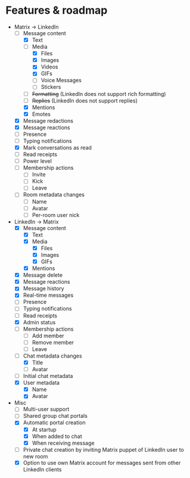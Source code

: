 # Features & roadmap

* Matrix → LinkedIn
  * [ ] Message content
    * [x] Text
    * [ ] Media
      * [x] Files
      * [x] Images
      * [x] Videos
      * [x] GIFs
      * [ ] Voice Messages
      * [ ] Stickers
    * [ ] ~~Formatting~~ (LinkedIn does not support rich formatting)
    * [ ] ~~Replies~~ (LinkedIn does not support replies)
    * [x] Mentions
    * [x] Emotes
  * [x] Message redactions
  * [x] Message reactions
  * [ ] Presence
  * [ ] Typing notifications
  * [x] Mark conversations as read
  * [ ] Read receipts
  * [ ] Power level
  * [ ] Membership actions
    * [ ] Invite
    * [ ] Kick
    * [ ] Leave
  * [ ] Room metadata changes
    * [ ] Name
    * [ ] Avatar
    * [ ] Per-room user nick
* LinkedIn → Matrix
  * [x] Message content
    * [x] Text
    * [x] Media
      * [x] Files
      * [x] Images
      * [x] GIFs
    * [x] Mentions
  * [x] Message delete
  * [x] Message reactions
  * [x] Message history
  * [x] Real-time messages
  * [ ] Presence
  * [ ] Typing notifications
  * [ ] Read receipts
  * [x] Admin status
  * [ ] Membership actions
    * [ ] Add member
    * [ ] Remove member
    * [ ] Leave
  * [ ] Chat metadata changes
    * [x] Title
    * [ ] Avatar
  * [ ] Initial chat metadata
  * [x] User metadata
    * [x] Name
    * [x] Avatar
* Misc
  * [ ] Multi-user support
  * [ ] Shared group chat portals
  * [x] Automatic portal creation
    * [x] At startup
    * [x] When added to chat
    * [x] When receiving message
  * [ ] Private chat creation by inviting Matrix puppet of LinkedIn user to new room
  * [x] Option to use own Matrix account for messages sent from other LinkedIn clients
